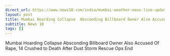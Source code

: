 ```yaml
---
direct_url: https://www.news18.com/india/mumbai-weather-news-live-updates-dust-storm-hoarding-collapse-ghatkopar-thunderstorm-gusty-winds-flight-train-delay-rescue-operation-liveblog-8889533.html
layout: post
title: Mumbai Hoarding Collapse  Absconding Billboard Owner Also Accused Of Rape, 14 Crushed to Death After Dust Storm  Rescue Ops End
subtitle: News 18
tags: []
---
```


Mumbai Hoarding Collapse  Absconding Billboard Owner Also Accused Of Rape, 14 Crushed to Death After Dust Storm  Rescue Ops End
